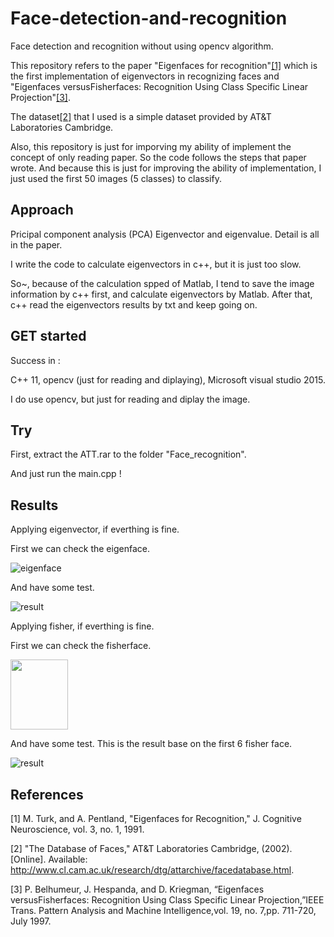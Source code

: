 # Face-detection-and-recognition
Face detection and recognition without using opencv algorithm.

This repository refers to the paper "Eigenfaces for recognition"[[1]](http://www.face-rec.org/algorithms/pca/jcn.pdf)  which is the first implementation of eigenvectors in recognizing faces and "Eigenfaces versusFisherfaces: Recognition Using Class Specific Linear Projection"[[3]](https://cseweb.ucsd.edu/classes/wi14/cse152-a/fisherface-pami97.pdf).

The dataset[[2]](https://www.cl.cam.ac.uk/research/dtg/attarchive/facedatabase.html) that I used is a simple dataset provided by AT&T Laboratories Cambridge. 

Also, this repository is just for imporving my ability of implement the concept of only reading paper. So the code follows the steps that paper wrote. And because this is just for improving the ability of implementation, I just used the first 50 images (5 classes) to classify.

## Approach 

Pricipal component analysis (PCA)
Eigenvector and eigenvalue.
Detail is all in the paper.

I write the code to calculate eigenvectors in c++, but it is just too slow.

So~, because of the calculation spped of Matlab, I tend to save the image information by c++ first, and calculate eigenvectors by Matlab. After that, c++ read the eigenvectors results by txt and keep going on.




## GET started

Success in :

C++ 11, opencv (just for reading and diplaying), Microsoft visual studio 2015.

I do use opencv, but just for reading and diplay the image.

## Try 

First, extract the ATT.rar to the folder "Face_recognition".

And just run the main.cpp !

## Results



Applying eigenvector, if everthing is fine.

First we can check the eigenface.

![eigenface](https://raw.githubusercontent.com/yoyotv/Face-detection-and-recognition/master/Face_recognition/Eigenface.jpg)

And have some test.

![result](https://raw.githubusercontent.com/yoyotv/Face-detection-and-recognition/master/figures/result.JPG)


Applying fisher, if everthing is fine.

First we can check the fisherface.

<img src="https://raw.githubusercontent.com/yoyotv/Face-detection-and-recognition/master/Face_recognition_fisher/For_matlab/fisher.jpg" width="92" height="112">
  

   
  
And have some test.
This is the result base on the first 6 fisher face.

![result](https://raw.githubusercontent.com/yoyotv/Face-detection-and-recognition/master/Face_recognition_fisher/fisher.JPG)


## References


[1] M. Turk, and A. Pentland, "Eigenfaces for Recognition," J. Cognitive Neuroscience, vol. 3, no. 1, 1991.

[2] "The Database of Faces," AT&T Laboratories Cambridge, (2002). [Online]. Available: http://www.cl.cam.ac.uk/research/dtg/attarchive/facedatabase.html.

[3] P. Belhumeur, J. Hespanda, and D. Kriegman, “Eigenfaces versusFisherfaces: Recognition Using Class Specific Linear Projection,”IEEE Trans. Pattern Analysis and Machine Intelligence,vol. 19, no. 7,pp. 711-720, July 1997.
